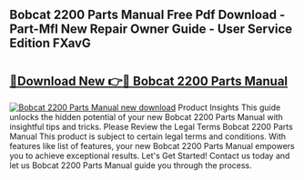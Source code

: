 ## Bobcat 2200 Parts Manual Free Pdf Download - Part-Mfl New Repair Owner Guide - User Service Edition FXavG

# <h2><a href="http://bc77815.oget.top/?id=Bobcat+2200+Parts+Manual">🔗Download New 👉🔴 Bobcat 2200 Parts Manual</a></h2>

[![Bobcat 2200 Parts Manual new download](https://i.imgur.com/5g1atiW.png)](http://bc77815.oget.top/?id=Bobcat+2200+Parts+Manual)
Product Insights This guide unlocks the hidden potential of your new Bobcat 2200 Parts Manual with insightful tips and tricks. Please Review the Legal Terms Bobcat 2200 Parts Manual This product is subject to certain legal terms and conditions. With features like list of features, your new Bobcat 2200 Parts Manual empowers you to achieve exceptional results. Let's Get Started! Contact us today and let us Bobcat 2200 Parts Manual guide you through the process.
